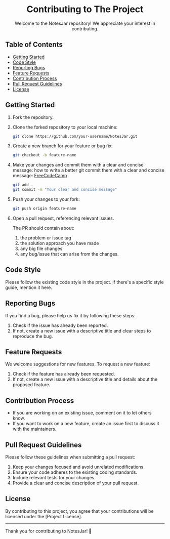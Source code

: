 <h1 align="center">Contributing to The Project </h1>

<p align="center">
  Welcome to the NotesJar repository! We appreciate your interest in contributing.
</p>

## Table of Contents

- [Getting Started](#getting-started)
- [Code Style](#code-style)
- [Reporting Bugs](#reporting-bugs)
- [Feature Requests](#feature-requests)
- [Contribution Process](#contribution-process)
- [Pull Request Guidelines](#pull-request-guidelines)
- [License](#license)

## Getting Started

1. Fork the repository.
2. Clone the forked repository to your local machine:
    ```bash
    git clone https://github.com/your-username/NotesJar.git 
    ```
3. Create a new branch for your feature or bug fix:
    ```bash
    git checkout -b feature-name
    ```
4. Make your changes and commit them with a clear and concise message:
    how to write a better git commit them with a clear and concise message:
    <a href="https://www.freecodecamp.org/news/how-to-write-better-git-commit-messages/">FreeCodeCamp</a>
    ```bash
    git add .
    git commit -m "Your clear and concise message"
    ```
5. Push your changes to your fork:
    ```bash
    git push origin feature-name
    ```
6. Open a pull request, referencing relevant issues.

    The PR should contain about:

    1. the problem or issue tag
    2. the solution approach you have made
    3. any big file changes
    4. any bug/issue that can arise from the changes.



## Code Style

Please follow the existing code style in the project. If there's a specific style guide, mention it here.

## Reporting Bugs

If you find a bug, please help us fix it by following these steps:

1. Check if the issue has already been reported.
2. If not, create a new issue with a descriptive title and clear steps to reproduce the bug.

## Feature Requests

We welcome suggestions for new features. To request a new feature:

1. Check if the feature has already been requested.
2. If not, create a new issue with a descriptive title and details about the proposed feature.

## Contribution Process

- If you are working on an existing issue, comment on it to let others know.
- If you want to work on a new feature, create an issue first to discuss it with the maintainers.

## Pull Request Guidelines

Please follow these guidelines when submitting a pull request:

1. Keep your changes focused and avoid unrelated modifications.
2. Ensure your code adheres to the existing coding standards.
3. Include relevant tests for your changes.
4. Provide a clear and concise description of your pull request.

## License

By contributing to this project, you agree that your contributions will be licensed under the [Project License].

---

Thank you for contributing to NotesJar! 🚀
